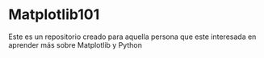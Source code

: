 # Matplotlib101

Este es un repositorio creado para aquella persona que este interesada en aprender más sobre Matplotlib y Python
